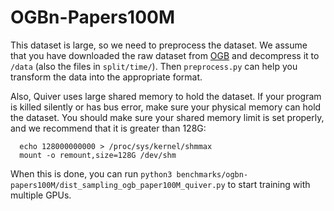 # OGBn-Papers100M

This dataset is large, so we need to preprocess the dataset. We assume that you have downloaded the raw dataset from [OGB](https://snap.stanford.edu/ogb/data/nodeproppred/) and decompress it to `/data` (also the files in `split/time/`). Then `preprocess.py` can help you transform the data into the appropriate format.

Also, Quiver uses large shared memory to hold the dataset. If your program is killed silently or has bus error, make sure your physical memory can hold the dataset. You should make sure your shared memory limit is set properly, and we recommend that it is greater than 128G:

```
  echo 128000000000 > /proc/sys/kernel/shmmax
  mount -o remount,size=128G /dev/shm
```

When this is done, you can run `python3 benchmarks/ogbn-papers100M/dist_sampling_ogb_paper100M_quiver.py` to start training with multiple GPUs.

